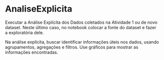 # AnaliseExplicita
Executar a Análise Explícita dos Dados coletados na Atividade 1 ou de novo dataset. Neste último caso, no notebook colocar a fonte do dataset e fazer a exploratória dele. 

Na análise explícita, buscar identificar informações úteis nos dados, usando agrupamentos, agregações e filtros. Use gráficos para mostrar as informações encontradas.
